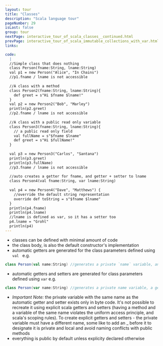 ```yaml
---
layout: tour
title: "Classes"
description: "Scala language tour"
pageNumber: 29
isLast: false
group: tour
nextPage: interactive_tour_of_scala_classes__continued.html
prevPage: interactive_tour_of_scala_immutable_collections_with_var.html
links:

code:
  |
  //Simple class that does nothing   
  class Person(fname:String, lname:String)  
  val p1 = new Person("Alice", "In Chains")  
  //p1.fname / lname is not accessible  
  
  //A class with a method  
  class Person2(fname:String, lname:String){  
    def greet = s"Hi $fname $lname!"  
  }  
  val p2 = new Person2("Bob", "Marley")  
  println(p2.greet)  
  //p2.fname / lname is not accessible  
  
  //A class with a public read only variable   
  class Person3(fname:String, lname:String){  
    // a public read only field   
    val fullName = s"$fname $lname"   
    def greet = s"Hi $fullName!"  
  }  
  
  val p3 = new Person3("Carlos", "Santana")  
  println(p3.greet)  
  println(p3.fullName)   
  //p3.fname / lname is not accessible  
  
  //auto creates a getter for fname, and getter + setter to lname  
  class Person4(val fname:String, var lname:String)  
  
  val p4 = new Person4("Dave", "Matthews") {  
    //override the default string representation   
    override def toString = s"$fname $lname"   
  }  
  println(p4.fname)  
  println(p4.lname)  
  //lname is defined as var, so it has a setter too  
  p4.lname = "Grohl"  
  println(p4)  
---
```


- classes can be defined with minimal amount of code 
- the class body, is also the default constructor's implementation 
- automatic getters are generated for the class parameters defined using `val`
  e.g.   

```scala
class Person(val name:String) //generates a private `name` variable, and a getter with the same name   
```
- automatic getters and setters are generated for class parameters defined using `var` 
  e.g. 

```scala
class Person(var name:String) //generates a private name variable, a getter and a setter with the same name 
```

- *Important Note:* the private variable with the same name as the automatic getter and setter exists only in byte code. It's not possible to recreate it using explicit scala getters and setters (having a method and a variable of the same name violates the uniform access principle, and scala's scoping rules). To create explicit getters and setters - the private variable must have a different name, some like to add an _ before it to designate it is private and local and avoid naming conflicts with public methods 
- everything is public by default unless explicity declared otherwise 